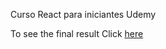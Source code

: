 Curso React para iniciantes Udemy

To see the final result Click [here](https://mmkhd8-5173.csb.app/)